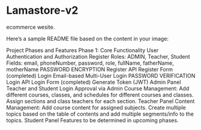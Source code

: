 # Lamastore-v2
ecommerce wesite.

Here’s a sample README file based on the content in your image:

Project Phases and Features
Phase 1: Core Functionality
User Authentication and Authorization
Register
Roles: ADMIN, Teacher, Student
Fields: email, phoneNumber, password, role, fullName, fatherName, motherName
PASSWORD ENCRYPTION
Register API
Register Form (completed)
Login
Email-based Multi-User Login
PASSWORD VERIFICATION
Login API
Login Form (completed)
Generate Token (JWT)
Admin Panel
Teacher and Student Login Approval via Admin
Course Management:
Add different courses, classes, and schedules for different courses and classes.
Assign sections and class teachers for each section.
Teacher Panel
Content Management:
Add course content for assigned subjects.
Create multiple topics based on the table of contents and add multiple segments/info to the topics.
Student Panel
Features to be determined in upcoming phases.

